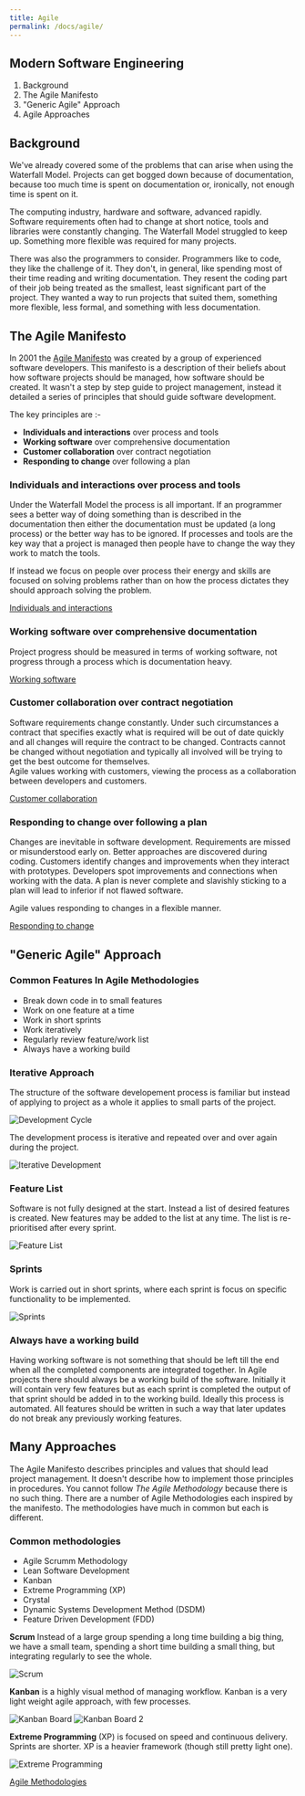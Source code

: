 ```yaml
---
title: Agile
permalink: /docs/agile/
---
```


## Modern Software Engineering

1. Background
2. The Agile Manifesto
3. "Generic Agile" Approach
4. Agile Approaches

## Background

We've already covered some of the problems that can arise when using the Waterfall Model. Projects can get bogged down because of documentation, because too much time is spent on documentation or, ironically, not enough time is spent on it.  

The computing industry, hardware and software, advanced rapidly. Software requirements often had to change at short notice, tools and libraries were constantly changing. The Waterfall Model struggled to keep up. Something more flexible was required for many projects.  

There was also the programmers to consider. Programmers like to code, they like the challenge of it. They don't, in general, like spending most of their time reading and writing documentation. They resent the coding part of their job being treated as the smallest, least significant part of the project. They wanted a way to run projects that suited them, something more flexible, less formal, and something with less documentation.  

## The Agile Manifesto

In 2001 the [Agile Manifesto](https://agilemanifesto.org/) was created by a group of experienced software developers. This manifesto is a description of their beliefs about how software projects should be managed, how software should be created. It wasn't a step by step guide to project management, instead it detailed a series of principles that should guide software development.  

The key principles are :-  
  * **Individuals and interactions** over process and tools
  * **Working software** over comprehensive documentation
  * **Customer collaboration** over contract negotiation
  * **Responding to change** over following a plan

### **Individuals and interactions** over process and tools
Under the Waterfall Model the process is all important. If an programmer sees a better way of doing something than is described in the documentation then either the documentation must be updated (a long process) or the better way has to be ignored. If processes and tools are the key way that a project is managed then people have to change the way they work to match the tools.  

If instead we focus on people over process their energy and skills are focused on solving problems rather than on how the process dictates they should approach solving the problem.  

[Individuals and interactions](https://www.dummies.com/careers/project-management/applying-agile-management-value-1-individuals-and-interactions-over-processes-and-tools/)

### **Working software** over comprehensive documentation
Project progress should be measured in terms of working software, not progress through a process which is documentation heavy. 

[Working software](https://www.dummies.com/careers/project-management/applying-agile-management-value-2-working-software-over-comprehensive-documentation/)

### **Customer collaboration** over contract negotiation
Software requirements change constantly. Under such circumstances a contract that specifies exactly what is required will be out of date quickly and all changes will require the contract to be changed. Contracts cannot be changed without negotiation and typically all involved will be trying to get the best outcome for themselves.  
Agile values working with customers, viewing the process as a collaboration between developers and customers.

[Customer collaboration](https://www.dummies.com/careers/project-management/applying-agile-management-value-3-customer-collaboration-over-contract-negotiation/)

### **Responding to change** over following a plan
Changes are inevitable in software development. Requirements are missed or misunderstood early on. Better approaches are discovered during coding. Customers identify changes and improvements when they interact with prototypes. Developers spot improvements and connections when working with the data. A plan is never complete and slavishly sticking to a plan will lead to inferior if not flawed software.  

Agile values responding to changes in a flexible manner.

[Responding to change](https://www.dummies.com/careers/project-management/applying-agile-management-value-4-responding-to-change-over-following-a-plan/)

## "Generic Agile" Approach

### Common Features In Agile Methodologies
* Break down code in to small features
* Work on one feature at a time 
* Work in short sprints
* Work iteratively
* Regularly review feature/work list
* Always have a working build

### Iterative Approach
The structure of the software developement process is familiar but instead of applying to project as a whole it applies to small parts of the project. 

![Development Cycle](/assets/img/iter.png "Developement Cycle")

The development process is iterative and repeated over and over again during the project.  

![Iterative Development](/assets/img/iter2.png "Iterative Developement")

### Feature List
Software is not fully designed at the start. Instead a list of desired features is created. New features may be added to the list at any time. The list is re-prioritised after every sprint.  

![Feature List](/assets/img/backlog.jpg "Feature List")

### Sprints
Work is carried out in short sprints, where each sprint is focus on specific functionality to be implemented.  

![Sprints](/assets/img/sprint.png "Sprints")

### Always have a working build
Having working software is not something that should be left till the end when all the completed components are integrated together. In Agile projects there should always be a working build of the software. Initially it will contain very few features but as each sprint is completed the output of that sprint should be added in to the working build. Ideally this process is automated. All features should be written in such a way that later updates do not break any previously working features.  

## Many Approaches
The Agile Manifesto describes principles and values that should lead project management. It doesn't describe how to implement those principles in procedures. You cannot follow *The Agile Methodology* because there is no such thing. There are a number of Agile Methodologies each inspired by the manifesto. The methodologies have much in common but each is different.

### Common methodologies
* Agile Scrumm Methodology
* Lean Software Development
* Kanban
* Extreme Programming (XP)
* Crystal
* Dynamic Systems Development Method (DSDM)
* Feature Driven Development (FDD)

**Scrum** Instead of a large group spending a long time building a big thing, we have a small team, spending a short time building a small thing, but integrating regularly to see the whole.  

![Scrum](/assets/img/scrum.png "Scrum")

**Kanban** is a highly visual method of managing workflow. Kanban is a very light weight agile approach, with few processes.  

![Kanban Board](/assets/img/kanban1.png "Kanban Board")
![Kanban Board 2](/assets/img/kanban2.png "Kanban Board 2")


**Extreme Programming** (XP) is focused on speed and continuous delivery. Sprints are shorter. XP is a heavier framework (though still pretty light one).  

![Extreme Programming](/assets/img/xp.png "Extreme Programming")

[Agile Methodologies](https://www.blueprintsys.com/agile-development-101/agile-methodologies)